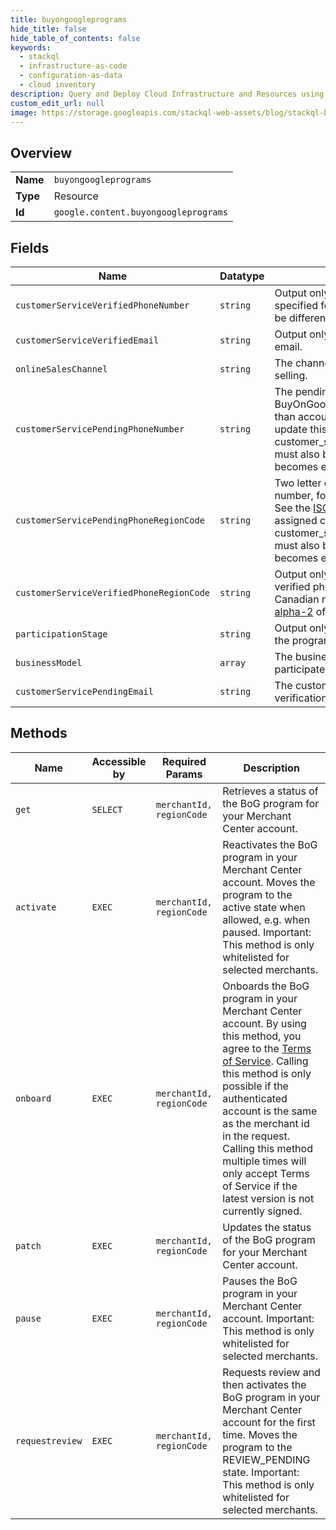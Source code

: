 ```yaml
---
title: buyongoogleprograms
hide_title: false
hide_table_of_contents: false
keywords:
  - stackql
  - infrastructure-as-code
  - configuration-as-data
  - cloud inventory
description: Query and Deploy Cloud Infrastructure and Resources using SQL
custom_edit_url: null
image: https://storage.googleapis.com/stackql-web-assets/blog/stackql-blog-post-featured-image.png
---
```

  
    

## Overview
<table><tbody>
<tr><td><b>Name</b></td><td><code>buyongoogleprograms</code></td></tr>
<tr><td><b>Type</b></td><td>Resource</td></tr>
<tr><td><b>Id</b></td><td><code>google.content.buyongoogleprograms</code></td></tr>
</tbody></table>

## Fields
| Name | Datatype | Description |
| ---- | -------- | ----------- |
| `customerServiceVerifiedPhoneNumber` | `string` | Output only. The verified phone number specified for BuyOnGoogle program. It might be different than account level phone number. |
| `customerServiceVerifiedEmail` | `string` | Output only. The customer service verified email. |
| `onlineSalesChannel` | `string` | The channels through which the merchant is selling. |
| `customerServicePendingPhoneNumber` | `string` | The pending phone number specified for BuyOnGoogle program. It might be different than account level phone number. In order to update this field the customer_service_pending_phone_region_code must also be set. After verification this field becomes empty. |
| `customerServicePendingPhoneRegionCode` | `string` | Two letter country code for the pending phone number, for example `CA` for Canadian numbers. See the [ISO 3166-1 alpha-2](https://wikipedia.org/wiki/ISO_3166-1_alpha-2#Officially_assigned_code_elements) officially assigned codes. In order to update this field the customer_service_pending_phone_number must also be set. After verification this field becomes empty. |
| `customerServiceVerifiedPhoneRegionCode` | `string` | Output only. Two letter country code for the verified phone number, for example `CA` for Canadian numbers. See the [ISO 3166-1 alpha-2](https://wikipedia.org/wiki/ISO_3166-1_alpha-2#Officially_assigned_code_elements) officially assigned codes. |
| `participationStage` | `string` | Output only. The current participation stage for the program. |
| `businessModel` | `array` | The business models in which merchant participates. |
| `customerServicePendingEmail` | `string` | The customer service pending email. After verification this field becomes empty. |
## Methods
| Name | Accessible by | Required Params | Description |
| ---- | ------------- | --------------- | ----------- |
| `get` | `SELECT` | `merchantId, regionCode` | Retrieves a status of the BoG program for your Merchant Center account. |
| `activate` | `EXEC` | `merchantId, regionCode` | Reactivates the BoG program in your Merchant Center account. Moves the program to the active state when allowed, e.g. when paused. Important: This method is only whitelisted for selected merchants. |
| `onboard` | `EXEC` | `merchantId, regionCode` | Onboards the BoG program in your Merchant Center account. By using this method, you agree to the [Terms of Service](https://merchants.google.com/mc/termsofservice/transactions/US/latest). Calling this method is only possible if the authenticated account is the same as the merchant id in the request. Calling this method multiple times will only accept Terms of Service if the latest version is not currently signed. |
| `patch` | `EXEC` | `merchantId, regionCode` | Updates the status of the BoG program for your Merchant Center account. |
| `pause` | `EXEC` | `merchantId, regionCode` | Pauses the BoG program in your Merchant Center account. Important: This method is only whitelisted for selected merchants. |
| `requestreview` | `EXEC` | `merchantId, regionCode` | Requests review and then activates the BoG program in your Merchant Center account for the first time. Moves the program to the REVIEW_PENDING state. Important: This method is only whitelisted for selected merchants. |
